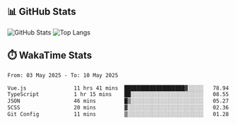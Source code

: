 ## 📊 GitHub Stats
![GitHub Stats](https://github-readme-stats.vercel.app/api?username=fe-brweb&show_icons=true&theme=shades-of-purple)
![Top Langs](https://github-readme-stats.vercel.app/api/top-langs/?username=fe-brweb&layout=compact&theme=shades-of-purple)

## ⏱️ WakaTime Stats
<!--START_SECTION:waka-->

```txt
From: 03 May 2025 - To: 10 May 2025

Vue.js               11 hrs 41 mins  ███████████████████▓░░░░░   78.94 %
TypeScript           1 hr 15 mins    ██░░░░░░░░░░░░░░░░░░░░░░░   08.55 %
JSON                 46 mins         █▒░░░░░░░░░░░░░░░░░░░░░░░   05.27 %
SCSS                 20 mins         ▓░░░░░░░░░░░░░░░░░░░░░░░░   02.36 %
Git Config           11 mins         ▒░░░░░░░░░░░░░░░░░░░░░░░░   01.28 %
```

<!--END_SECTION:waka-->
